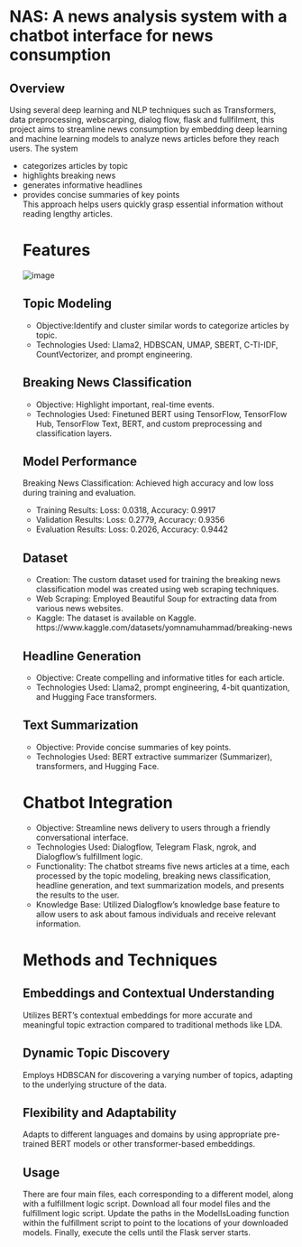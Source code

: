 # NAS: A news analysis system with a chatbot interface for news consumption
## Overview
Using several deep learning and NLP techniques such as Transformers, data preprocessing, webscarping, dialog flow, flask and fullfilment, this project aims to streamline news consumption by embedding deep learning and machine learning models to analyze news articles before they reach users. 
The system
<ul>
  <li> categorizes articles by topic </li> 
  <li> highlights breaking news </li>
  <li> generates informative headlines </li>
  <li> provides concise summaries of key points </li> 
  This approach helps users quickly grasp essential information without reading lengthy articles.

# Features
![image](https://github.com/user-attachments/assets/34ff8264-fcc5-44c3-8ac0-323d5683ba6f)

## Topic Modeling
<ul>
  <li>Objective:Identify and cluster similar words to categorize articles by topic.</li>
  <li>Technologies Used: Llama2, HDBSCAN, UMAP, SBERT, C-TI-IDF, CountVectorizer, and prompt engineering.</li>
</ul>

## Breaking News Classification
<ul>
  <li>Objective: Highlight important, real-time events.</li>
  <li>Technologies Used: Finetuned BERT using TensorFlow, TensorFlow Hub, TensorFlow Text, BERT, and custom preprocessing and classification layers.</li>
</ul>

## Model Performance
Breaking News Classification: Achieved high accuracy and low loss during training and evaluation.
<ul>
  <li> Training Results: Loss: 0.0318, Accuracy: 0.9917</li>
  <li>Validation Results: Loss: 0.2779, Accuracy: 0.9356</li>
  <li>Evaluation Results: Loss: 0.2026, Accuracy: 0.9442</li>
</ul>

## Dataset
<ul>
  <li>Creation: The custom dataset used for training the breaking news classification model was created using web scraping techniques.</li>
  <li>Web Scraping: Employed Beautiful Soup for extracting data from various news websites.</li>
  <li>Kaggle: The dataset is available on Kaggle. https://www.kaggle.com/datasets/yomnamuhammad/breaking-news</li>
</ul>

## Headline Generation
<ul>
  <li> Objective: Create compelling and informative titles for each article.</li>
  <li>Technologies Used: Llama2, prompt engineering, 4-bit quantization, and Hugging Face transformers.
</li>
</ul>

## Text Summarization
<ul>
  <li>Objective: Provide concise summaries of key points.</li>
  <li>Technologies Used: BERT extractive summarizer (Summarizer), transformers, and Hugging Face.</li>
</ul>

# Chatbot Integration
<ul>
  <li>Objective: Streamline news delivery to users through a friendly conversational interface.</li>
  <li>Technologies Used: Dialogflow, Telegram Flask, ngrok, and Dialogflow’s fulfillment logic.</li>
  <li>Functionality: The chatbot streams five news articles at a time, each processed by the topic modeling, breaking news classification, headline generation, and text summarization models, and presents the        results to the user.</li>
  <li>Knowledge Base: Utilized Dialogflow’s knowledge base feature to allow users to ask about famous individuals and receive relevant information.</li>
</ul>

# Methods and Techniques
## Embeddings and Contextual Understanding
Utilizes BERT’s contextual embeddings for more accurate and meaningful topic extraction compared to traditional methods like LDA.
## Dynamic Topic Discovery
Employs HDBSCAN for discovering a varying number of topics, adapting to the underlying structure of the data.
## Flexibility and Adaptability
Adapts to different languages and domains by using appropriate pre-trained BERT models or other transformer-based embeddings.
## Usage
There are four main files, each corresponding to a different model, along with a fulfillment logic script. Download all four model files and the fulfillment logic script. Update the paths in the ModelIsLoading function within the fulfillment script to point to the locations of your downloaded models. Finally, execute the cells until the Flask server starts.
